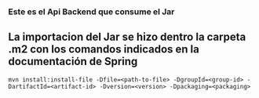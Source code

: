 ### Este es el Api Backend que consume el Jar

## La importacion del Jar se hizo dentro la carpeta .m2 con los comandos indicados en la documentación de Spring

    mvn install:install-file -Dfile=<path-to-file> -DgroupId=<group-id> -DartifactId=<artifact-id> -Dversion=<version> -Dpackaging=<packaging>
